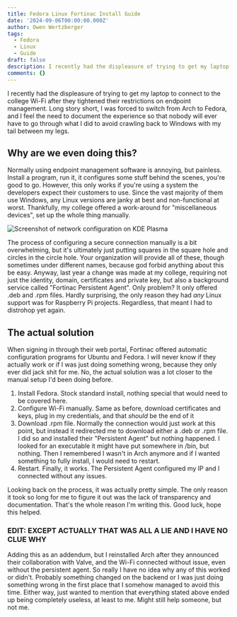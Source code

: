 ```yaml
---
title: Fedora Linux Fortinac Install Guide
date: '2024-09-06T00:00:00.000Z'
author: Owen Wertzberger
tags:
  - Fedora
  - Linux
  - Guide
draft: false
description: I recently had the displeasure of trying to get my laptop to connect to the college Wi-Fi after they tightened their restrictions on endpoint management. Long story short, I was forced to switch from Arch to Fedora, and I feel the need to document the experience so that nobody will ever have to go through what I did to avoid crawling back to Windows with my tail between my legs.
comments: {}
---
```


I recently had the displeasure of trying to get my laptop to connect to the
college Wi-Fi after they tightened their restrictions on endpoint management.
Long story short, I was forced to switch from Arch to Fedora, and I feel the
need to document the experience so that nobody will ever have to go through what
I did to avoid crawling back to Windows with my tail between my legs.

## Why are we even doing this?

Normally using endpoint management software is annoying, but painless. Install a
program, run it, it configures some stuff behind the scenes, you're good to go.
However, this only works if you're using a system the developers expect their
customers to use. Since the vast majority of them use Windows, any Linux
versions are janky at best and non-functional at worst. Thankfully, my college
offered a work-around for "miscellaneous devices", set up the whole thing
manually.

![Screenshot of network configuration on KDE Plasma](/uploads/Screenshot_20240906_114655.png "Clear as mud, even without the juicy details")

The process of configuring a secure connection manually is a bit overwhelming,
but it's ultimately just putting squares in the square hole and circles in the
circle hole. Your organization will provide all of these, though sometimes under
different names, because god forbid anything about this be easy. Anyway, last
year a change was made at my college, requiring not just the identity, domain,
certificates and private key, but also a background service called "Fortinac
Persistent Agent". Only problem? It only offered .deb and .rpm files. Hardly
surprising, the only reason they had _any_ Linux support was for Raspberry Pi
projects. Regardless, that meant I had to distrohop yet again.

## The actual solution

When signing in through their web portal, Fortinac offered automatic
configuration programs for Ubuntu and Fedora. I will never know if they actually
work or if I was just doing something wrong, because they only ever did jack
shit for me. No, the actual solution was a lot closer to the manual setup I'd
been doing before.

1. Install Fedora. Stock standard install, nothing special that would need to be
   covered here.
2. Configure Wi-Fi manually. Same as before, download certificates and keys,
   plug in my credentials, and that _should_ be the end of it
3. Download .rpm file. Normally the connection would just work at this point,
   but instead it redirected me to download either a .deb or .rpm file. I did so
   and installed their "Persistent Agent" but nothing happened. I looked for an
   executable it might have put somewhere in /bin, but nothing. Then I
   remembered I wasn't in Arch anymore and if I wanted something to fully
   install, I would need to restart.
4. Restart. Finally, it works. The Persistent Agent configured my IP and I
   connected without any issues.

Looking back on the process, it was actually pretty simple. The only reason it
took so long for me to figure it out was the lack of transparency and
documentation. That's the whole reason I'm writing this. Good luck, hope this
helped.

### EDIT: EXCEPT ACTUALLY THAT WAS ALL A LIE AND I HAVE NO CLUE WHY

Adding this as an addendum, but I reinstalled Arch after they announced their
collaboration with Valve, and the Wi-Fi connected without issue, even without
the persistent agent. So really I have no idea why any of this worked or didn't.
Probably something changed on the backend or I was just doing something wrong in
the first place that I somehow managed to avoid this time. Either way, just
wanted to mention that everything stated above ended up being completely
useless, at least to me. Might still help someone, but not me.

